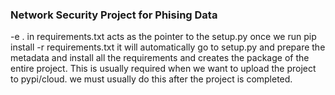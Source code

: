 ### Network Security Project for Phising Data

-e . in requirements.txt acts as the pointer to the setup.py once we run pip install -r requirements.txt it will automatically go to setup.py and prepare the metadata and install all the requirements and creates the package of the entire project.
This is usually required when we want to upload the project to pypi/cloud. we must usually do this after the project is completed.
